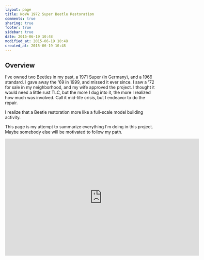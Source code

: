 ```yaml
---
layout: page
title: NoVA 1972 Super Beetle Restoration
comments: true
sharing: true
footer: true
sidebar: true
date: 2015-06-19 10:48
modified_at: 2015-06-19 10:48
created_at: 2015-06-19 10:48
---
```


## Overview

I've owned two Beetles in my past, a 1971 Super (in Germany), and a 1969 standard. I gave away the '69 in 1999, and missed it ever since. I saw a '72 for sale in my neighborhood, and my wife approved the project. I thought it would need a little rust TLC, but the more I dug into it, the more I realized how much was involved. Call it mid-life crisis, but I endeavor to do the repair.

I realize that a Beetle restoration more like a full-scale model building activity.

This page is my attempt to summarize everything I'm doing in this project. Maybe somebody else will be motivated to follow my path. 


<iframe type="text/html" 
    width="640" 
    height="385" 
    src="http://www.youtube.com/embed/ZnMMDvKAnS4"
    frameborder="0">
</iframe>